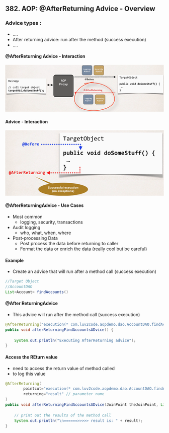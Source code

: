## 382. AOP: @AfterReturning Advice - Overview

### Advice types : 
* ....
* After returning advice: run after the method (success execution)
* ....

#### @AfterReturning Advice - Interaction 
![img.png](img.png)


#### Advice - Interaction 
![img_1.png](img_1.png)

#### @AfterReturningAdvice - Use Cases 
* Most common 
  * logging, security, transactions 
* Audit logging 
  * who, what, when, where 
* Post-processing Data
  * Post process the data before returning to caller 
  * Format the data or enrich the data (really cool but be careful)

#### Example 
* Create an advice that will run after a method call (success execution)
```java
//Target Object
//AccountDAO 
List<Account> findAccounts() 
```

#### @After ReturningAdvice 
* This advice will run after the method call (success execution) 
```java
@AfterReturning("execution(* com.luv2code.aopdemo.dao.AccountDAO.findAccounts(..))")
public void afterReturningFindAccountsADvice() {

    System.out.println("Executing AfterReturning advice");
}
```

#### Access the REturn value 
* need to access the return value of method called 
* to log this value 
```java
@AfterReturning(
        pointcut="execution(* com.luv2code.aopdemo.dao.AccountDAO.findAccounts(..))",
        returning="result" // parameter name 
)
public void afterReturningFindAccountsADvice(JoinPoint theJoinPoint, List<Account> result) {
    
    // print out the results of the method call 
    System.out.println("\n======>>>>> result is: " + result);
}
```